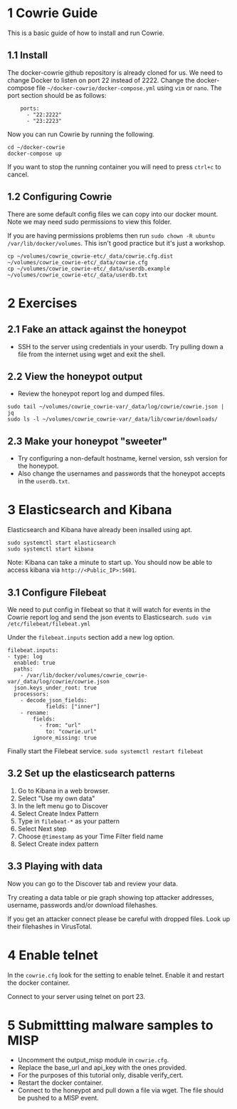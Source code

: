 # 1 Cowrie Guide
This is a basic guide of how to install and run Cowrie.

## 1.1 Install
The docker-cowrie github repository is already cloned for us. We need to change Docker to listen on port 22 instead of 2222.
Change the docker-compose file `~/docker-cowrie/docker-compose.yml` using `vim` or `nano`. The port section should be as follows:
```
    ports:
      - "22:2222"
      - "23:2223"
```

Now you can run Cowrie by running the following.
```
cd ~/docker-cowrie
docker-compose up
```

If you want to stop the running container you will need to press `ctrl+c` to cancel.

## 1.2 Configuring Cowrie
There are some default config files we can copy into our docker mount. Note we may need sudo permissions to view this folder.

If you are having permissions problems then run `sudo chown -R ubuntu /var/lib/docker/volumes`. This isn't good practice but it's just a workshop.

```
cp ~/volumes/cowrie_cowrie-etc/_data/cowrie.cfg.dist ~/volumes/cowrie_cowrie-etc/_data/cowrie.cfg
cp ~/volumes/cowrie_cowrie-etc/_data/userdb.example ~/volumes/cowrie_cowrie-etc/_data/userdb.txt
```

# 2 Exercises
## 2.1 Fake an attack against the honeypot
- SSH to the server using credentials in your userdb. Try pulling down a file from the internet using wget and exit the shell.

## 2.2 View the honeypot output
- Review the honeypot report log and dumped files.

```
sudo tail ~/volumes/cowrie_cowrie-var/_data/log/cowrie/cowrie.json | jq
sudo ls -l ~/volumes/cowrie_cowrie-var/_data/lib/cowrie/downloads/
```

## 2.3 Make your honeypot "sweeter"
- Try configuring a non-default hostname, kernel version, ssh version for the honeypot.
- Also change the usernames and passwords that the honeypot accepts in the `userdb.txt`.

# 3 Elasticsearch and Kibana
Elasticsearch and Kibana have already been insalled using apt.

```
sudo systemctl start elasticsearch
sudo systemctl start kibana
```

Note: Kibana can take a minute to start up.
You should now be able to access kibana via `http://<Public_IP>:5601`.

## 3.1 Configure Filebeat
We need to put config in filebeat so that it will watch for events in the Cowrie report log and send the json events to Elasticsearch.
`sudo vim /etc/filebeat/filebeat.yml`

Under the `filebeat.inputs` section add a new log option.
```
filebeat.inputs:
- type: log
  enabled: true
  paths:
    - /var/lib/docker/volumes/cowrie_cowrie-var/_data/log/cowrie/cowrie.json
  json.keys_under_root: true
  processors:
    - decode_json_fields:
            fields: ["inner"]
    - rename:
        fields:
          - from: "url"
            to: "cowrie.url"
        ignore_missing: true
```

Finally start the Filebeat service.
`sudo systemctl restart filebeat`

## 3.2 Set up the elasticsearch patterns
1. Go to Kibana in a web browser.
2. Select "Use my own data"
3. In the left menu go to Discover
4. Select Create Index Pattern
5. Type in `filebeat-*` as your pattern
6. Select Next step
7. Choose `@timestamp` as your Time Filter field name
8. Select Create index pattern

## 3.3 Playing with data

Now you can go to the Discover tab and review your data.

Try creating a data table or pie graph showing top attacker addresses, username, passwords and/or download filehashes.

If you get an attacker connect please be careful with dropped files. Look up their filehashes in VirusTotal.

# 4 Enable telnet
In the `cowrie.cfg` look for the setting to enable telnet. Enable it and restart the docker container.

Connect to your server using telnet on port 23.

# 5 Submittting malware samples to MISP
- Uncomment the output_misp module in `cowrie.cfg`.
- Replace the base_url and api_key with the ones provided.
- For the purposes of this tutorial only, disable verify_cert.
- Restart the docker container.
- Connect to the honeypot and pull down a file via wget. The file should be pushed to a MISP event.
